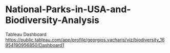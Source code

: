 # National-Parks-in-USA-and-Biodiversity-Analysis

Tableau Dashboard
https://public.tableau.com/app/profile/georgios.vacharis/viz/biodiversity_16954190956850/Dashboard1
